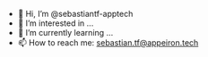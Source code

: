 - 👋 Hi, I’m @sebastiantf-apptech
- 👀 I’m interested in ...
- 🌱 I’m currently learning ...
- 📫 How to reach me: sebastian.tf@appeiron.tech

